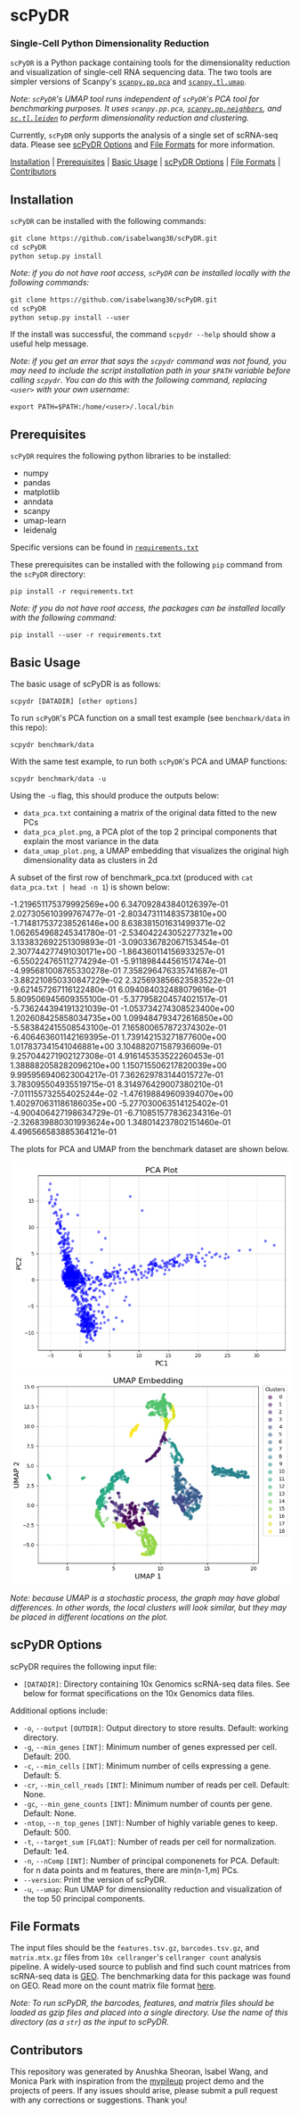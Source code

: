 # scPyDR
### Single-Cell Python Dimensionality Reduction
`scPyDR` is a Python package containing tools for the dimensionality reduction and visualization of single-cell RNA sequencing data. The two tools are simpler versions of Scanpy's [`scanpy.pp.pca`](https://scanpy.readthedocs.io/en/stable/generated/scanpy.pp.pca.html) and [`scanpy.tl.umap`](https://scanpy.readthedocs.io/en/stable/generated/scanpy.tl.umap.html).

*Note: `scPyDR`'s UMAP tool runs independent of `scPyDR`'s PCA tool for benchmarking purposes. It uses `scanpy.pp.pca`, [`scanpy.pp.neighbors`](https://scanpy.readthedocs.io/en/stable/api/generated/scanpy.pp.neighbors.html), and [`sc.tl.leiden`](https://scanpy.readthedocs.io/en/stable/generated/scanpy.tl.leiden.html) to perform dimensionality reduction and clustering.*

Currently, `scPyDR` only supports the analysis of a single set of scRNA-seq data. Please see [scPyDR Options](#Options) and [File Formats](#Formats) for more information.

[Installation](#Installation) | [Prerequisites](#Prerequisites) | [Basic Usage](#Usage) | [scPyDR Options](#Options) | [File Formats](#Formats) | 
[Contributors](#Contributors)

## Installation<a name="Installation"></a>
`scPyDR` can be installed with the following commands:
```
git clone https://github.com/isabelwang30/scPyDR.git
cd scPyDR
python setup.py install
```

*Note: if you do not have root access, `scPyDR` can be installed locally with the following commands:*
```
git clone https://github.com/isabelwang30/scPyDR.git
cd scPyDR
python setup.py install --user
```

If the install was successful, the command `scpydr --help` should show a useful help message.

*Note: if you get an error that says the `scpydr` command was not found, you may need to include the script installation path in your `$PATH` variable before calling `scpydr`. You can do this with the following command, replacing `<user>` with your own username:*
```
export PATH=$PATH:/home/<user>/.local/bin
```

## Prerequisites<a name="Prerequisites"></a>
`scPyDR` requires the following python libraries to be installed:
* numpy
* pandas
* matplotlib
* anndata
* scanpy
* umap-learn
* leidenalg

Specific versions can be found in [`requirements.txt`](https://github.com/isabelwang30/scPyDR/blob/main/requirements.txt)

These prerequisites can be installed with the following `pip` command from the `scPyDR` directory:
```
pip install -r requirements.txt
```

*Note: if you do not have root access, the packages can be installed locally with the following command:*
```
pip install --user -r requirements.txt
```

## Basic Usage<a name="Usage"></a>
The basic usage of scPyDR is as follows:
```
scpydr [DATADIR] [other options]
```

To run `scPyDR`'s PCA function on a small test example (see `benchmark/data` in this repo):
```
scpydr benchmark/data
```

With the same test example, to run both `scPyDR`'s PCA and UMAP functions:
```
scpydr benchmark/data -u
```

Using the `-u` flag, this should produce the outputs below:
* `data_pca.txt` containing a matrix of the original data fitted to the new PCs
* `data_pca_plot.png`, a PCA plot of the top 2 principal components that explain the most variance in the data
* `data_umap_plot.png`, a UMAP embedding that visualizes the original high dimensionality data as clusters in 2d

A subset of the first row of benchmark_pca.txt (produced with `cat data_pca.txt | head -n 1`) is shown below:

-1.219651175379992569e+00       6.347092843840126397e-01        2.027305610399767477e-01        -2.803473111483573810e+00     -1.714817537238526146e+00       8.638381501631499371e-02        1.062654968245341780e-01        -2.534042243052277321e+00     3.133832692251309893e-01        -3.090336782067153454e-01       2.307744277491030171e+00        -1.864360114156933257e-01     -6.550224765112774294e-01       -5.911898444561517474e-01       -4.995681008765330278e-01    7.358296476335741687e-01 -3.882210850330847229e-02       2.325693856623583522e-01        -9.621457267116122480e-01    6.094084032488079616e-01 5.809506945609355100e-01        -5.377958204574021517e-01       -5.736244394191321039e-01    -1.053734274308523400e+00        1.202608425858034735e+00        1.099484793472616850e+00        -5.583842415508543100e-01     7.165800657872374302e-01        -6.406463601142169395e-01       1.739142153271877600e+00        1.017837341541046881e+00      3.104882071587936609e-01        9.257044271902127308e-01        4.916145353522260453e-01        1.388882058282096210e+00      1.150715506217820039e+00        9.995956940623004217e-01        7.362629783144015727e-01     3.783095504935519715e-01 8.314976429007380210e-01        -7.011155732554025244e-02       -1.476198849609394070e+00    1.402970631186186035e+00 -5.277030063514125402e-01       -4.900406427198634729e-01       -6.710851577836234316e-01    -2.326839880301993624e+00        1.348014237802151460e-01        4.496566583885364121e-01

The plots for PCA and UMAP from the benchmark dataset are shown below. 

<img src="data_pca_plot.png">
<img src="data_umap_plot.png">

*Note: because UMAP is a stochastic process, the graph may have global differences. In other words, the local clusters will look similar, but they may be placed in different locations on the plot.*

## scPyDR Options<a name="Options"></a>
scPyDR requires the following input file:
* `[DATADIR]`: Directory containing 10x Genomics scRNA-seq data files. See below for format specifications on the 10x Genomics data files.

Additional options include:
* `-o`, `--output` `[OUTDIR]`: Output directory to store results. Default: working directory.
* `-g`, `--min_genes` `[INT]`: Minimum number of genes expressed per cell. Default: 200.
* `-c`, `--min_cells` `[INT]`: Minimum number of cells expressing a gene. Default: 5.
* `-cr`, `--min_cell_reads` `[INT]`: Minimum number of reads per cell. Default: None.
* `-gc`, `--min_gene_counts` `[INT]`: Minimum number of counts per gene. Default: None.
* `-ntop`, `--n_top_genes` `[INT]`: Number of highly variable genes to keep. Default: 500.
* `-t`, `--target_sum` `[FLOAT]`: Number of reads per cell for normalization. Default: 1e4.
* `-n`, `--nComp` `[INT]`: Number of principal componenets for PCA. Default: for n data points and m features, there are min(n-1,m) PCs.
* `--version`: Print the version of scPyDR.
* `-u`, `--umap`: Run UMAP for dimensionality reduction and visualization of the top 50 principal components.

## File Formats<a name="Formats"></a>
The input files should be the `features.tsv.gz`, `barcodes.tsv.gz`, and `matrix.mtx.gz` files from `10x cellranger`'s `cellranger count` analysis pipeline. A widely-used source to publish and find such count matrices from scRNA-seq data is [GEO](https://www.ncbi.nlm.nih.gov/geo/). The benchmarking data for this package was found on GEO. Read more on the count matrix file format [here](https://www.10xgenomics.com/support/software/cell-ranger-arc/latest/analysis/feature-barcode-matrices). 

*Note: To run scPyDR, the barcodes, features, and matrix files should be loaded as gzip files and placed into a single directory. Use the name of this directory (as a `str`) as the input to scPyDR.*

## Contributors<a name="Contributors"></a>
This repository was generated by Anushka Sheoran, Isabel Wang, and Monica Park with inspiration from the [mypileup](https://github.com/gymreklab/cse185-demo-project#readme) project demo and the projects of peers. If any issues should arise, please submit a pull request with any corrections or suggestions. Thank you!

